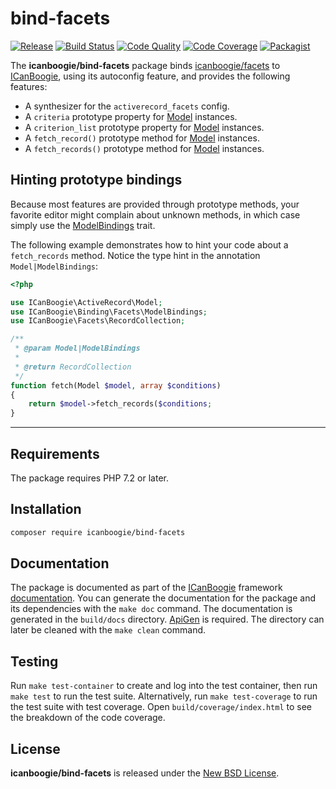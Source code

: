# bind-facets

[![Release](https://img.shields.io/packagist/v/icanboogie/bind-facets.svg)](https://packagist.org/packages/icanboogie/bind-facets)
[![Build Status](https://img.shields.io/travis/ICanBoogie/bind-facets.svg)](http://travis-ci.org/ICanBoogie/bind-facets)
[![Code Quality](https://img.shields.io/scrutinizer/g/ICanBoogie/bind-facets.svg)](https://scrutinizer-ci.com/g/ICanBoogie/bind-facets)
[![Code Coverage](https://img.shields.io/coveralls/ICanBoogie/bind-facets.svg)](https://coveralls.io/r/ICanBoogie/bind-facets)
[![Packagist](https://img.shields.io/packagist/dt/icanboogie/bind-facets.svg)](https://packagist.org/packages/icanboogie/bind-facets)

The **icanboogie/bind-facets** package binds [icanboogie/facets][] to [ICanBoogie][],
using its autoconfig feature, and provides the following features:

- A synthesizer for the `activerecord_facets` config.
- A `criteria` prototype property for [Model][] instances.
- A `criterion_list` prototype property for [Model][] instances.
- A `fetch_record()` prototype method for [Model][] instances.
- A `fetch_records()` prototype method for [Model][] instances.





## Hinting prototype bindings

Because most features are provided through prototype methods, your favorite editor might
complain about unknown methods, in which case simply use the [ModelBindings][] trait.

The following example demonstrates how to hint your code about a `fetch_records` method.
Notice the type hint in the annotation `Model|ModelBindings`:

```php
<?php

use ICanBoogie\ActiveRecord\Model;
use ICanBoogie\Binding\Facets\ModelBindings;
use ICanBoogie\Facets\RecordCollection;

/**
 * @param Model|ModelBindings
 *
 * @return RecordCollection
 */
function fetch(Model $model, array $conditions)
{
    return $model->fetch_records($conditions;
}
```





----------





## Requirements

The package requires PHP 7.2 or later.





## Installation

```bash
composer require icanboogie/bind-facets
```





## Documentation

The package is documented as part of the [ICanBoogie][] framework
[documentation][]. You can generate the documentation for the
package and its dependencies with the `make doc` command. The documentation is generated in the
`build/docs` directory. [ApiGen](http://apigen.org/) is required. The directory can later be
cleaned with the `make clean` command.





## Testing

Run `make test-container` to create and log into the test container, then run `make test` to run the
test suite. Alternatively, run `make test-coverage` to run the test suite with test coverage. Open
`build/coverage/index.html` to see the breakdown of the code coverage.





## License

**icanboogie/bind-facets** is released under the [New BSD License](LICENSE).




[Model]:         https://icanboogie.org/api/activerecord/master/class-ICanBoogie.ActiveRecord.Model.html
[documentation]: https://icanboogie.org/api/bind-facets/master/
[ModelBindings]: https://icanboogie.org/api/bind-facets/master/class-ICanBoogie.Binding.Facets.ModelBindings.html

[icanboogie/module]: https://github.com/ICanBoogie/Module
[icanboogie/facets]: https://github.com/ICanBoogie/Render
[ICanBoogie]:        https://github.com/ICanBoogie/ICanBoogie
